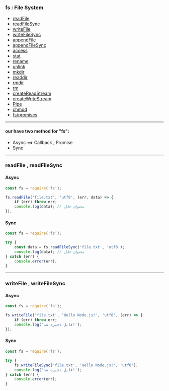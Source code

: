 ### fs : File System

* [readFile](#)
* [readFileSync](#)
* [writeFile](#)
* [writeFileSync](#)
* [appendFile](#)
* [appendFileSync](#)
* [access](#)
* [stat](#)
* [rename](#)
* [unlink](#)
* [mkdir](#)
* [readdir](#)
* [rmdir](#)
* [rm](#)
* [createReadStream](#)
* [createWriteStream](#)
* [Pipe](#)
* [chmod](#)
* [fs/promises](#)
  
---

#### our have two method for "fs":

- Async ==> Callback ,  Promise
- Sync

---

### readFile , readFileSync

#### Async
```js
const fs = require('fs');

fs.readFile('file.txt', 'utf8', (err, data) => {
    if (err) throw err;
    console.log(data); // محتوای فایل
});
```

#### Sync
```js
const fs = require('fs');

try {
    const data = fs.readFileSync('file.txt', 'utf8');
    console.log(data); // محتوای فایل
} catch (err) {
    console.error(err);
}
```

---

### writeFile , writeFileSync

#### Async
```js
const fs = require('fs');

fs.writeFile('file.txt', 'Hello Node.js!', 'utf8', (err) => {
    if (err) throw err;
    console.log('فایل ذخیره شد!');
});
```

#### Sync
```js
const fs = require('fs');

try {
    fs.writeFileSync('file.txt', 'Hello Node.js!', 'utf8');
    console.log('فایل ذخیره شد!');
} catch (err) {
    console.error(err);
}
```